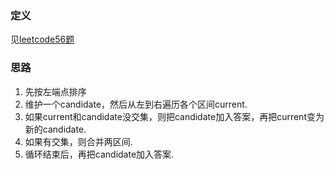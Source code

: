 ### 定义
见[leetcode56题](https://leetcode.cn/problems/merge-intervals/description/)

### 思路
1. 先按左端点排序
2. 维护一个candidate，然后从左到右遍历各个区间current.
3. 如果current和candidate没交集，则把candidate加入答案，再把current变为新的candidate.
4. 如果有交集，则合并两区间.
5. 循环结束后，再把candidate加入答案.